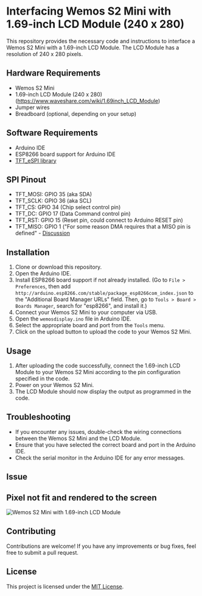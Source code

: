 # Interfacing Wemos S2 Mini with 1.69-inch LCD Module (240 x 280)

This repository provides the necessary code and instructions to interface a Wemos S2 Mini with a 1.69-inch LCD Module. The LCD Module has a resolution of 240 x 280 pixels.

## Hardware Requirements

- Wemos S2 Mini
- 1.69-inch LCD Module (240 x 280) (https://www.waveshare.com/wiki/1.69inch_LCD_Module)
- Jumper wires
- Breadboard (optional, depending on your setup)

## Software Requirements

- Arduino IDE
- ESP8266 board support for Arduino IDE
- [TFT_eSPI library](https://github.com/Bodmer/TFT_eSPI.git?utm_source=platformio&utm_medium=piohome)


## SPI Pinout

- TFT_MOSI: GPIO 35 (aka SDA)
- TFT_SCLK: GPIO 36 (aka SCL)
- TFT_CS: GPIO 34 (Chip select control pin)
- TFT_DC: GPIO 17 (Data Command control pin)
- TFT_RST: GPIO 15 (Reset pin, could connect to Arduino RESET pin)
- TFT_MISO: GPIO 1 ("For some reason DMA requires that a MISO pin is defined" - [Discussion](https://github.com/Bodmer/TFT_eSPI/discussions/2233)

## Installation

1. Clone or download this repository.
2. Open the Arduino IDE.
3. Install ESP8266 board support if not already installed. (Go to `File > Preferences`, then add `http://arduino.esp8266.com/stable/package_esp8266com_index.json` to the "Additional Board Manager URLs" field. Then, go to `Tools > Board > Boards Manager`, search for "esp8266", and install it.)
4. Connect your Wemos S2 Mini to your computer via USB.
5. Open the `wemosdisplay.ino` file in Arduino IDE.
6. Select the appropriate board and port from the `Tools` menu.
7. Click on the upload button to upload the code to your Wemos S2 Mini.

## Usage

1. After uploading the code successfully, connect the 1.69-inch LCD Module to your Wemos S2 Mini according to the pin configuration specified in the code.
2. Power on your Wemos S2 Mini.
3. The LCD Module should now display the output as programmed in the code.

## Troubleshooting

- If you encounter any issues, double-check the wiring connections between the Wemos S2 Mini and the LCD Module.
- Ensure that you have selected the correct board and port in the Arduino IDE.
- Check the serial monitor in the Arduino IDE for any error messages.


## Issue 
## Pixel not fit and rendered to the screen
![Wemos S2 Mini with 1.69-inch LCD Module](https://i.imgur.com/HU0WPhU.jpeg)



## Contributing

Contributions are welcome! If you have any improvements or bug fixes, feel free to submit a pull request.

## License

This project is licensed under the [MIT License](LICENSE).
